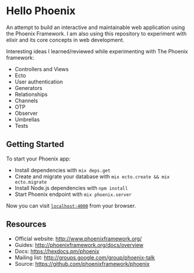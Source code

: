# Hello Phoenix

An attempt to build an interactive and maintainable web application using the Phoenix Framework. 
I am also using this repository to experiment with elixir and its core concepts in web development.

Interesting ideas I learned/reviewed while experimenting with The Phoenix framework:

- Controllers and Views
- Ecto
- User authentication
- Generators
- Relationships
- Channels
- OTP
- Observer
- Umbrellas
- Tests

## Getting Started

To start your Phoenix app:

  * Install dependencies with `mix deps.get`
  * Create and migrate your database with `mix ecto.create && mix ecto.migrate`
  * Install Node.js dependencies with `npm install`
  * Start Phoenix endpoint with `mix phoenix.server`

Now you can visit [`localhost:4000`](http://localhost:4000) from your browser.

## Resources 

  * Official website: http://www.phoenixframework.org/
  * Guides: http://phoenixframework.org/docs/overview
  * Docs: https://hexdocs.pm/phoenix
  * Mailing list: http://groups.google.com/group/phoenix-talk
  * Source: https://github.com/phoenixframework/phoenix
